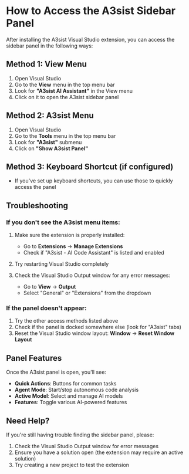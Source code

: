 # How to Access the A3sist Sidebar Panel

After installing the A3sist Visual Studio extension, you can access the sidebar panel in the following ways:

## Method 1: View Menu
1. Open Visual Studio
2. Go to the **View** menu in the top menu bar
3. Look for **"A3sist AI Assistant"** in the View menu
4. Click on it to open the A3sist sidebar panel

## Method 2: A3sist Menu
1. Open Visual Studio  
2. Go to the **Tools** menu in the top menu bar
3. Look for **"A3sist"** submenu
4. Click on **"Show A3sist Panel"**

## Method 3: Keyboard Shortcut (if configured)
- If you've set up keyboard shortcuts, you can use those to quickly access the panel

## Troubleshooting

### If you don't see the A3sist menu items:
1. Make sure the extension is properly installed:
   - Go to **Extensions** → **Manage Extensions**
   - Check if "A3sist - AI Code Assistant" is listed and enabled
   
2. Try restarting Visual Studio completely

3. Check the Visual Studio Output window for any error messages:
   - Go to **View** → **Output**
   - Select "General" or "Extensions" from the dropdown

### If the panel doesn't appear:
1. Try the other access methods listed above
2. Check if the panel is docked somewhere else (look for "A3sist" tabs)
3. Reset the Visual Studio window layout: **Window** → **Reset Window Layout**

## Panel Features

Once the A3sist panel is open, you'll see:
- **Quick Actions**: Buttons for common tasks
- **Agent Mode**: Start/stop autonomous code analysis
- **Active Model**: Select and manage AI models  
- **Features**: Toggle various AI-powered features

## Need Help?

If you're still having trouble finding the sidebar panel, please:
1. Check the Visual Studio Output window for error messages
2. Ensure you have a solution open (the extension may require an active solution)
3. Try creating a new project to test the extension